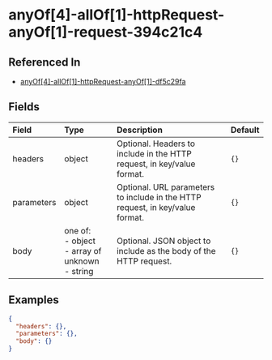 
# anyOf[4]-allOf[1]-httpRequest-anyOf[1]-request-394c21c4



## Referenced In

- [anyOf[4]-allOf[1]-httpRequest-anyOf[1]-df5c29fa](/docs/references/schemas/anyof-4--allof-1--httprequest-anyof-1--df5c29fa)

## Fields

Field | Type | Description | Default
:-- | :-- | :-- | :--
headers | object | Optional. Headers to include in the HTTP request, in key/value format. | ``{}``
parameters | object | Optional. URL parameters to include in the HTTP request, in key/value format. | ``{}``
body | one of:<br/>- object<br/>- array of unknown<br/>- string | Optional. JSON object to include as the body of the HTTP request. | ``{}``

## Examples

```json
{
  "headers": {},
  "parameters": {},
  "body": {}
}
```
